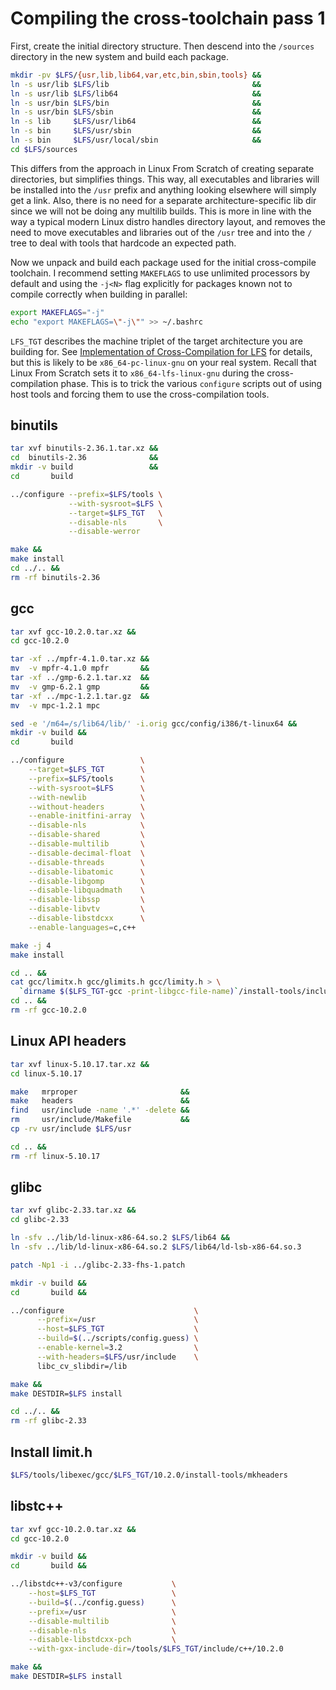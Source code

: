 # Compiling the cross-toolchain pass 1

First, create the initial directory structure. Then descend into the `/sources` directory in the new system and build each package.

```sh
mkdir -pv $LFS/{usr,lib,lib64,var,etc,bin,sbin,tools} &&
ln -s usr/lib $LFS/lib                                &&
ln -s usr/lib $LFS/lib64                              &&
ln -s usr/bin $LFS/bin                                &&
ln -s usr/bin $LFS/sbin                               &&
ln -s lib     $LFS/usr/lib64                          &&
ln -s bin     $LFS/usr/sbin                           &&
ln -s bin     $LFS/usr/local/sbin                     &&
cd $LFS/sources
```

This differs from the approach in Linux From Scratch of creating separate directories, but simplifies things. This way, all executables and libraries will be installed into the `/usr` prefix and anything looking elsewhere will simply get a link. Also, there is no need for a separate architecture-specific lib dir since we will not be doing any multilib builds. This is more in line with the way a typical modern Linux distro handles directory layout, and removes the need to move executables and libraries out of the `/usr` tree and into the `/` tree to deal with tools that hardcode an expected path.

Now we unpack and build each package used for the initial cross-compile toolchain. I recommend setting `MAKEFLAGS` to use unlimited processors by default and using the `-j<N>` flag explicitly for packages known not to compile correctly when building in parallel:

```sh
export MAKEFLAGS="-j"
echo "export MAKEFLAGS=\"-j\"" >> ~/.bashrc
```

`LFS_TGT` describes the machine triplet of the target architecture you are building for. See [Implementation of Cross-Compilation for LFS](https://www.linuxfromscratch.org/lfs/view/stable-systemd/partintro/toolchaintechnotes.html) for details, but this is likely to be `x86_64-pc-linux-gnu` on your real system. Recall that Linux From Scratch sets it to `x86_64-lfs-linux-gnu` during the cross-compilation phase. This is to trick the various `configure` scripts out of using host tools and forcing them to use the cross-compilation tools.

## binutils

```sh
tar xvf binutils-2.36.1.tar.xz &&
cd  binutils-2.36              &&
mkdir -v build                 &&
cd       build

../configure --prefix=$LFS/tools \
             --with-sysroot=$LFS \
             --target=$LFS_TGT   \
             --disable-nls       \
             --disable-werror

make &&
make install
cd ../.. &&
rm -rf binutils-2.36
```

## gcc

```sh
tar xvf gcc-10.2.0.tar.xz &&
cd gcc-10.2.0

tar -xf ../mpfr-4.1.0.tar.xz &&
mv  -v mpfr-4.1.0 mpfr       &&
tar -xf ../gmp-6.2.1.tar.xz  &&
mv  -v gmp-6.2.1 gmp         &&
tar -xf ../mpc-1.2.1.tar.gz  &&
mv  -v mpc-1.2.1 mpc

sed -e '/m64=/s/lib64/lib/' -i.orig gcc/config/i386/t-linux64 &&
mkdir -v build &&
cd       build

../configure                 \
    --target=$LFS_TGT        \
    --prefix=$LFS/tools      \
    --with-sysroot=$LFS      \
    --with-newlib            \
    --without-headers        \
    --enable-initfini-array  \
    --disable-nls            \
    --disable-shared         \
    --disable-multilib       \
    --disable-decimal-float  \
    --disable-threads        \
    --disable-libatomic      \
    --disable-libgomp        \
    --disable-libquadmath    \
    --disable-libssp         \
    --disable-libvtv         \
    --disable-libstdcxx      \
    --enable-languages=c,c++

make -j 4
make install

cd .. &&
cat gcc/limitx.h gcc/glimits.h gcc/limity.h > \
  `dirname $($LFS_TGT-gcc -print-libgcc-file-name)`/install-tools/include/limits.h &&
cd .. &&
rm -rf gcc-10.2.0
```

## Linux API headers

```sh
tar xvf linux-5.10.17.tar.xz &&
cd linux-5.10.17

make   mrproper                       &&
make   headers                        &&
find   usr/include -name '.*' -delete &&
rm     usr/include/Makefile           &&
cp -rv usr/include $LFS/usr

cd .. &&
rm -rf linux-5.10.17
```

## glibc

```sh
tar xvf glibc-2.33.tar.xz &&
cd glibc-2.33

ln -sfv ../lib/ld-linux-x86-64.so.2 $LFS/lib64 &&
ln -sfv ../lib/ld-linux-x86-64.so.2 $LFS/lib64/ld-lsb-x86-64.so.3

patch -Np1 -i ../glibc-2.33-fhs-1.patch

mkdir -v build &&
cd       build &&

../configure                             \
      --prefix=/usr                      \
      --host=$LFS_TGT                    \
      --build=$(../scripts/config.guess) \
      --enable-kernel=3.2                \
      --with-headers=$LFS/usr/include    \
      libc_cv_slibdir=/lib

make &&
make DESTDIR=$LFS install

cd ../.. &&
rm -rf glibc-2.33
```

## Install limit.h

```sh
$LFS/tools/libexec/gcc/$LFS_TGT/10.2.0/install-tools/mkheaders
```

## libstc++

```sh
tar xvf gcc-10.2.0.tar.xz &&
cd gcc-10.2.0

mkdir -v build &&
cd       build &&

../libstdc++-v3/configure           \
    --host=$LFS_TGT                 \
    --build=$(../config.guess)      \
    --prefix=/usr                   \
    --disable-multilib              \
    --disable-nls                   \
    --disable-libstdcxx-pch         \
    --with-gxx-include-dir=/tools/$LFS_TGT/include/c++/10.2.0

make &&
make DESTDIR=$LFS install
```
